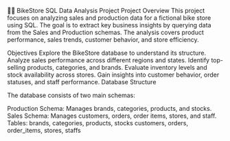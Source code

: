 🚴‍♂️ BikeStore SQL Data Analysis Project
Project Overview
This project focuses on analyzing sales and production data for a fictional bike store using SQL. The goal is to extract key business insights by querying data from the Sales and Production schemas. The analysis covers product performance, sales trends, customer behavior, and store efficiency.

Objectives
Explore the BikeStore database to understand its structure. Analyze sales performance across different regions and states. Identify top-selling products, categories, and brands. Evaluate inventory levels and stock availability across stores. Gain insights into customer behavior, order statuses, and staff performance. Database Structure

The database consists of two main schemas:

Production Schema: Manages brands, categories, products, and stocks.
Sales Schema: Manages customers, orders, order items, stores, and staff. Tables:
brands, categories, products, stocks customers, orders, order_items, stores, staffs
